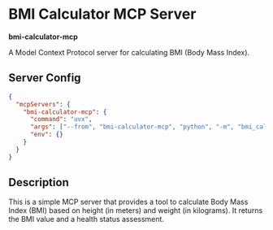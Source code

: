 # BMI Calculator MCP Server

**bmi-calculator-mcp**

A Model Context Protocol server for calculating BMI (Body Mass Index).

## Server Config

```json
{
  "mcpServers": {
    "bmi-calculator-mcp": {
      "command": "uvx",
      "args": ["--from", "bmi-calculator-mcp", "python", "-m", "bmi_calculator_mcp"],
      "env": {}
    }
  }
}
```

## Description

This is a simple MCP server that provides a tool to calculate Body Mass Index (BMI) based on height (in meters) and weight (in kilograms). It returns the BMI value and a health status assessment.
